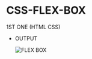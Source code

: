 # CSS-FLEX-BOX
1ST ONE (HTML CSS)

* OUTPUT 
   
  ![FLEX BOX](https://user-images.githubusercontent.com/87634999/141162243-dfca9691-4767-4775-95c7-0d8b196550e2.PNG)
